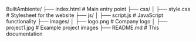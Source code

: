 BuiltAmbiente/
├── index.html          # Main entry point
├── css/
│   ├── style.css       # Stylesheet for the website
├── js/
│   ├── script.js       # JavaScript functionality
├── images/
│   ├── logo.png        # Company logo
│   ├── project1.jpg    # Example project images
├── README.md           # This documentation

